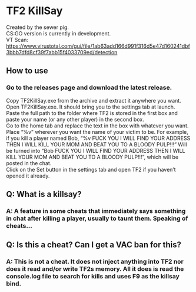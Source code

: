 # TF2 KillSay
Created by the sewer pig.  
CS:GO version is currently in development.  
VT Scan: https://www.virustotal.com/gui/file/1ab63add166d991f316d5e47d160241dbf3bbb7dfd8cf39f7abb15f4033709ed/detection
## How to use
### Go to the releases page and download the latest release.  
Copy TF2KillSay.exe from the archive and extract it anywhere you want.  
Open TF2KillSay.exe. It should bring you to the settings tab at launch.  
Paste the full path to the folder where TF2 is stored in the first box and paste your name (or any other player) in the second box.  
Go to the home tab and replace the text in the box with whatever you want.  
Place “%v” wherever you want the name of your victim to be. For example, if you kill a player named Bob, “%v FUCK YOU I WILL FIND YOUR ADDRESS THEN I WILL KILL YOUR MOM AND BEAT YOU TO A BLOODY PULP!!!” Will be turned into “Bob FUCK YOU I WILL FIND YOUR ADDRESS THEN I WILL KILL YOUR MOM AND BEAT YOU TO A BLOODY PULP!!!”, which will be posted in the chat.  
Click on the Set button in the settings tab and open TF2 if you haven’t opened it already.
## Q: What is a killsay?
### A: A feature in some cheats that immediately says something in chat after killing a player, usually to taunt them. Speaking of cheats...
## Q: Is this a cheat? Can I get a VAC ban for this?
### A: This is not a cheat. It does not inject anything into TF2 nor does it read and/or write TF2s memory. All it does is read the console.log file to search for kills and uses F9 as the killsay bind.

